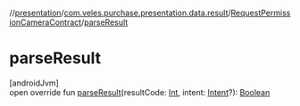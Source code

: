 //[presentation](../../../index.md)/[com.veles.purchase.presentation.data.result](../index.md)/[RequestPermissionCameraContract](index.md)/[parseResult](parse-result.md)

# parseResult

[androidJvm]\
open override fun [parseResult](parse-result.md)(resultCode: [Int](https://kotlinlang.org/api/latest/jvm/stdlib/kotlin/-int/index.html), intent: [Intent](https://developer.android.com/reference/kotlin/android/content/Intent.html)?): [Boolean](https://kotlinlang.org/api/latest/jvm/stdlib/kotlin/-boolean/index.html)
